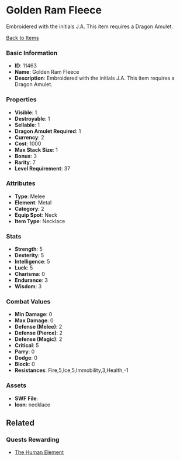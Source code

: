 # Golden Ram Fleece

Embroidered with the initials J.A. This item requires a Dragon Amulet. 

[Back to Items](../items.md)

### Basic Information

- **ID**: 11463
- **Name**: Golden Ram Fleece
- **Description**: Embroidered with the initials J.A. This item requires a Dragon Amulet. 

### Properties

- **Visible**: 1
- **Destroyable**: 1
- **Sellable**: 1
- **Dragon Amulet Required**: 1
- **Currency**: 2
- **Cost**: 1000
- **Max Stack Size**: 1
- **Bonus**: 3
- **Rarity**: 7
- **Level Requirement**: 37

### Attributes

- **Type**: Melee
- **Element**: Metal
- **Category**: 2
- **Equip Spot**: Neck
- **Item Type**: Necklace

### Stats

- **Strength**: 5
- **Dexterity**: 5
- **Intelligence**: 5
- **Luck**: 5
- **Charisma**: 0
- **Endurance**: 3
- **Wisdom**: 3

### Combat Values

- **Min Damage**: 0
- **Max Damage**: 0
- **Defense (Melee)**: 2
- **Defense (Pierce)**: 2
- **Defense (Magic)**: 2
- **Critical**: 5
- **Parry**: 0
- **Dodge**: 0
- **Block**: 0
- **Resistances**: Fire,5,Ice,5,Immobility,3,Health,-1

### Assets

- **SWF File**: 
- **Icon**: necklace

## Related

### Quests Rewarding

- [The Human Element](../quests/1132-the-human-element.md)

